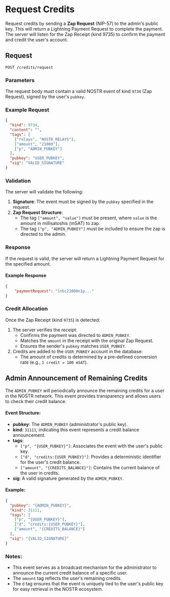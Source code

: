 # Request Credits

Request credits by sending a **Zap Request** (NIP-57) to the admin's public key. This will return a Lightning Payment Request to complete the payment. The server will listen for the Zap Receipt (kind 9735) to confirm the payment and credit the user's account.

## Request
`POST /credits/request`

### Parameters

The request body must contain a valid NOSTR event of kind `9734` (Zap Request), signed by the user's `pubkey`.

### Example Request
```json
{
  "kind": 9734,
  "content": "",
  "tags": [
    ["relays", "NOSTR_RELAYS"],
    ["amount", "21000"],
    ["p", "ADMIN_PUBKEY"]
  ],
  "pubkey": "USER_PUBKEY",
  "sig": "VALID_SIGNATURE"
}
```

### Validation
The server will validate the following:
1. **Signature**: The event must be signed by the `pubkey` specified in the request.
2. **Zap Request Structure**:
   - The tag `["amount", "value"]` must be present, where `value` is the amount in millisatoshis (mSAT) to zap.
   - The tag `["p", "ADMIN_PUBKEY"]` must be included to ensure the zap is directed to the admin.

### Response
If the request is valid, the server will return a Lightning Payment Request for the specified amount.

#### Example Response
```json
{
    "paymentRequest": "lnbc21000n1p..."
}
```

### Credit Allocation
Once the Zap Receipt (kind `9735`) is detected:
1. The server verifies the receipt:
   - Confirms the payment was directed to `ADMIN_PUBKEY`.
   - Matches the `amount` in the receipt with the original Zap Request.
   - Ensures the sender's `pubkey` matches `USER_PUBKEY`.
2. Credits are added to the `USER_PUBKEY` account in the database:
   - The amount of credits is determined by a pre-defined conversion rate (e.g., `1 credit = 100 mSAT`).

## Admin Announcement of Remaining Credits

The `ADMIN_PUBKEY` will periodically announce the remaining credits for a user in the NOSTR network. This event provides transparency and allows users to check their credit balance.

#### Event Structure:

- **pubkey**: The `ADMIN_PUBKEY` (administrator's public key).
- **kind**: `31111`, indicating this event represents a credit balance announcement.
- **tags**:
  - `["p", "{USER_PUBKEY}"]`: Associates the event with the user's public key.
  - `["d", "credits:{USER_PUBKEY}"]`: Provides a deterministic identifier for the user's credit balance.
  - `["amount", "{CREDITS_BALANCE}"]`: Contains the current balance of the user in credits.
- **sig**: A valid signature generated by the `ADMIN_PUBKEY`.

#### Example:

```json
{
  "pubkey": "{ADMIN_PUBKEY}",
  "kind": 31111,
  "tags": [
    ["p", "{USER_PUBKEY}"],
    ["d", "credits:{USER_PUBKEY}"],
    ["amount", "{CREDITS_BALANCE}"]
  ],
  "sig": "{VALID_SIGNATURE}"
}
```

### Notes:
- This event serves as a broadcast mechanism for the administrator to announce the current credit balance of a specific user.
- The `amount` tag reflects the user's remaining credits.
- The `d` tag ensures that the event is uniquely tied to the user's public key for easy retrieval in the NOSTR ecosystem.


